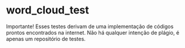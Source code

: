 # word_cloud_test

Importante!
Esses testes derivam de uma implementação de códigos prontos encontrados na internet. Não há qualquer intenção de plágio, é apenas um repositório de testes.
